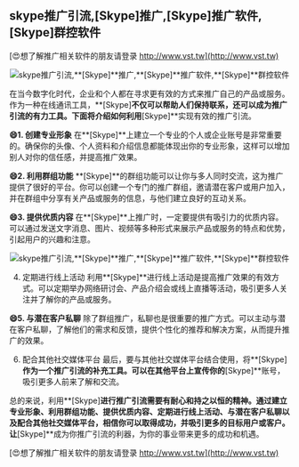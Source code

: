## **skype推广引流,**[Skype]**推广,**[Skype]**推广软件,**[Skype]**群控软件**

[😍想了解推广相关软件的朋友请登录 http://www.vst.tw](http://www.vst.tw)

 <center><img src="https://vst.tw/MP4/tuiguang/png/7.png" alt="skype推广引流,**[Skype]**推广,**[Skype]**推广软件,**[Skype]**群控软件"></center>

在当今数字化时代，企业和个人都在寻求更有效的方式来推广自己的产品或服务。作为一种在线通讯工具，**[Skype]**不仅可以帮助人们保持联系，还可以成为推广引流的有力工具。下面将介绍如何利用**[Skype]**实现有效的推广引流。

**😄1. 创建专业形象**
在**[Skype]**上建立一个专业的个人或企业账号是非常重要的。确保你的头像、个人资料和介绍信息都能体现出你的专业形象，这样可以增加别人对你的信任感，并提高推广效果。

**😄2. 利用群组功能**
**[Skype]**的群组功能可以让你与多人同时交流，这为推广提供了很好的平台。你可以创建一个专门的推广群组，邀请潜在客户或用户加入，并在群组中分享有关产品或服务的信息，与他们建立良好的互动关系。

**😄3. 提供优质内容**
在**[Skype]**上推广时，一定要提供有吸引力的优质内容。可以通过发送文字消息、图片、视频等多种形式来展示产品或服务的特点和优势，引起用户的兴趣和注意。

 <center><img src="https://vst.tw/MP4/tuiguang/png/8.png" alt="skype推广引流,**[Skype]**推广,**[Skype]**推广软件,**[Skype]**群控软件"></center>

4. 定期进行线上活动
利用**[Skype]**进行线上活动是提高推广效果的有效方式。可以定期举办网络研讨会、产品介绍会或线上直播等活动，吸引更多人关注并了解你的产品或服务。

**😄5. 与潜在客户私聊**
除了群组推广，私聊也是很重要的推广方式。可以主动与潜在客户私聊，了解他们的需求和反馈，提供个性化的推荐和解决方案，从而提升推广的效果。

6. 配合其他社交媒体平台
最后，要与其他社交媒体平台结合使用，将**[Skype]**作为一个推广引流的补充工具。可以在其他平台上宣传你的**[Skype]**账号，吸引更多人前来了解和交流。

总的来说，利用**[Skype]**进行推广引流需要有耐心和持之以恒的精神。通过建立专业形象、利用群组功能、提供优质内容、定期进行线上活动、与潜在客户私聊以及配合其他社交媒体平台，相信你可以取得成功，并吸引更多的目标用户或客户。让**[Skype]**成为你推广引流的利器，为你的事业带来更多的成功和机遇。

[😍想了解推广相关软件的朋友请登录 http://www.vst.tw](http://www.vst.tw)



